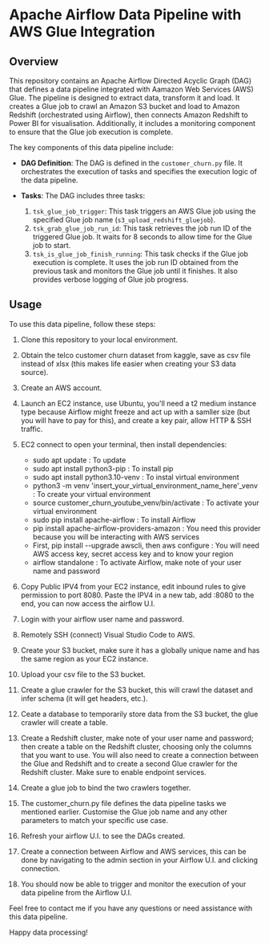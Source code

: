 # Apache Airflow Data Pipeline with AWS Glue Integration

## Overview

This repository contains an Apache Airflow Directed Acyclic Graph (DAG) that defines a data pipeline integrated with Aamazon Web Services (AWS) Glue. The pipeline is designed to extract data, transform it and load. It creates a Glue job to crawl an Amazon S3 bucket and load to Amazon Redshift (orchestrated using Airflow), then connects Amazon Redshift to Power BI for visualisation. Additionally, it includes a monitoring component to ensure that the Glue job execution is complete. 

The key components of this data pipeline include:

- **DAG Definition**: The DAG is defined in the `customer_churn.py` file. It orchestrates the execution of tasks and specifies the execution logic of the data pipeline.

- **Tasks**: The DAG includes three tasks:
  1. `tsk_glue_job_trigger`: This task triggers an AWS Glue job using the specified Glue job name (`s3_upload_redshift_gluejob`).
  2. `tsk_grab_glue_job_run_id`: This task retrieves the job run ID of the triggered Glue job. It waits for 8 seconds to allow time for the Glue job to start.
  3. `tsk_is_glue_job_finish_running`: This task checks if the Glue job execution is complete. It uses the job run ID obtained from the previous task and monitors the Glue job until it finishes. It also provides verbose logging of Glue job progress.

## Usage

To use this data pipeline, follow these steps:

1. Clone this repository to your local environment.
   
2. Obtain the telco customer churn dataset from kaggle, save as csv file instead of xlsx (this makes life easier when creating your S3 data source).

3. Create an AWS account.

4. Launch an EC2 instance, use Ubuntu, you'll need a t2 medium instance type because Airflow might freeze and act up with a samller size (but you will have to pay for this), and create a key pair, allow HTTP & SSH traffic.

5. EC2 connect to open your terminal, then install dependencies:
      - sudo apt update : To update
      - sudo apt install python3-pip : To install pip
      - sudo apt install python3.10-venv : To instal virtual environment
      - python3 -m venv 'insert_your_virtual_environment_name_here'_venv : To create your virtual environment
      - source customer_churn_youtube_venv/bin/activate : To activate your virtual environment
      - sudo pip install apache-airflow : To install Airflow
      - pip install apache-airflow-providers-amazon : You need this provider because you will be interacting with AWS services
      - First, pip install --upgrade awscli, then aws configure : You will need AWS access key, secret access key and to know your region
      - airflow standalone : To activate Airflow, make note of your user name and password

6. Copy Public IPV4 from your EC2 instance, edit inbound rules to give permission to port 8080. Paste the IPV4 in a new tab, add :8080 to the end, you can now access the airflow U.I.

7. Login with your airflow user name and password.

8. Remotely SSH (connect) Visual Studio Code to AWS.

9. Create your S3 bucket, make sure it has a globally unique name and has the same region as your EC2 instance.

10. Upload your csv file to the S3 bucket.

11. Create a glue crawler for the S3 bucket, this will crawl the dataset and infer schema (it will get headers, etc.).

12. Ceate a database to temporarily store data from the S3 bucket, the glue crawler will create a table.

13. Create a Redshift cluster, make note of your user name and password; then create a table on the Redshift cluster, choosing only the columns that you want to use. You will also need to create a connection between the Glue and Redshift and to create a second Glue crawler for the Redshift cluster. Make sure to enable endpoint services.

14. Create a glue job to bind the two crawlers together.

15. The customer_churn.py file defines the data pipeline tasks we mentioned earlier. Customise the Glue job name and any other parameters to match your specific use case.

16. Refresh your airflow U.I. to see the DAGs created.

17. Create a connection between Airflow and AWS services, this can be done by navigating to the admin section in your Airflow U.I. and clicking connection.

18. You should now be able to trigger and monitor the execution of your data pipeline from the Airflow U.I.

Feel free to contact me if you have any questions or need assistance with this data pipeline.

Happy data processing!
